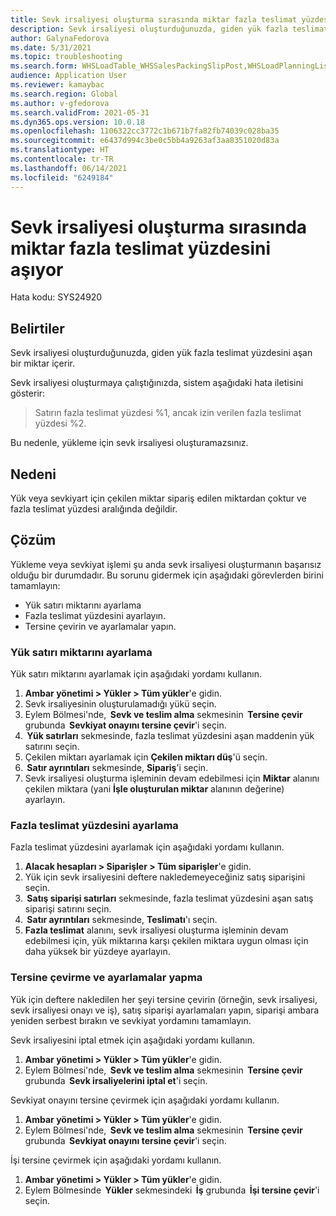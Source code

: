 ```yaml
---
title: Sevk irsaliyesi oluşturma sırasında miktar fazla teslimat yüzdesini aşıyor
description: Sevk irsaliyesi oluşturduğunuzda, giden yük fazla teslimat yüzdesini aşan bir miktar içerir.
author: GalynaFedorova
ms.date: 5/31/2021
ms.topic: troubleshooting
ms.search.form: WHSLoadTable_WHSSalesPackingSlipPost,WHSLoadPlanningListPage_WHSSalesPackingSlipPost,WHSLoadPlanningWorkbench_WHSSalesPackingSlipPost
audience: Application User
ms.reviewer: kamaybac
ms.search.region: Global
ms.author: v-gfedorova
ms.search.validFrom: 2021-05-31
ms.dyn365.ops.version: 10.0.18
ms.openlocfilehash: 1106322cc3772c1b671b7fa82fb74039c028ba35
ms.sourcegitcommit: e6437d994c3be0c5bb4a9263af3aa8351020d83a
ms.translationtype: HT
ms.contentlocale: tr-TR
ms.lasthandoff: 06/14/2021
ms.locfileid: "6249184"
---
```

# <a name="quantity-exceeds-over-delivery-percentage-during-packing-slip-generation"></a>Sevk irsaliyesi oluşturma sırasında miktar fazla teslimat yüzdesini aşıyor

Hata kodu: SYS24920

## <a name="symptoms"></a>Belirtiler

Sevk irsaliyesi oluşturduğunuzda, giden yük fazla teslimat yüzdesini aşan bir miktar içerir.

Sevk irsaliyesi oluşturmaya çalıştığınızda, sistem aşağıdaki hata iletisini gösterir:

> Satırın fazla teslimat yüzdesi %1, ancak izin verilen fazla teslimat yüzdesi %2.

Bu nedenle, yükleme için sevk irsaliyesi oluşturamazsınız.

## <a name="cause"></a>Nedeni

Yük veya sevkiyart için çekilen miktar sipariş edilen miktardan çoktur ve fazla teslimat yüzdesi aralığında değildir.

## <a name="resolution"></a>Çözüm

Yükleme veya sevkiyat işlemi şu anda sevk irsaliyesi oluşturmanın başarısız olduğu bir durumdadır. Bu sorunu gidermek için aşağıdaki görevlerden birini tamamlayın:

- Yük satırı miktarını ayarlama
- Fazla teslimat yüzdesini ayarlayın.
- Tersine çevirin ve ayarlamalar yapın.

### <a name="adjust-the-load-line-quantity"></a>Yük satırı miktarını ayarlama

Yük satırı miktarını ayarlamak için aşağıdaki yordamı kullanın.

1. **Ambar yönetimi \> Yükler \> Tüm yükler**'e gidin.
1. Sevk irsaliyesinin oluşturulamadığı yükü seçin.
1. Eylem Bölmesi'nde,  **Sevk ve teslim alma** sekmesinin  **Tersine çevir** grubunda  **Sevkiyat onayını tersine çevir**'i seçin.
1.  **Yük satırları** sekmesinde, fazla teslimat yüzdesini aşan maddenin yük satırını seçin.
1. Çekilen miktarı ayarlamak için **Çekilen miktarı düş**'ü seçin.
1.  **Satır ayrıntıları** sekmesinde, **Sipariş**'i seçin.
1. Sevk irsaliyesi oluşturma işleminin devam edebilmesi için **Miktar** alanını çekilen miktara (yani **İşle oluşturulan miktar** alanının değerine) ayarlayın.

### <a name="adjust-the-over-delivery-percentage"></a>Fazla teslimat yüzdesini ayarlama

Fazla teslimat yüzdesini ayarlamak için aşağıdaki yordamı kullanın.

1. **Alacak hesapları \> Siparişler \> Tüm siparişler**'e gidin.
1. Yük için sevk irsaliyesini deftere nakledemeyeceğiniz satış siparişini seçin.
1.  **Satış siparişi satırları** sekmesinde, fazla teslimat yüzdesini aşan satış siparişi satırını seçin.
1.  **Satır ayrıntıları** sekmesinde, **Teslimatı**'ı seçin.
1. **Fazla teslimat** alanını, sevk irsaliyesi oluşturma işleminin devam edebilmesi için, yük miktarına karşı çekilen miktara uygun olması için daha yüksek bir yüzdeye ayarlayın.

### <a name="reverse-and-make-adjustments"></a>Tersine çevirme ve ayarlamalar yapma

Yük için deftere nakledilen her şeyi tersine çevirin (örneğin, sevk irsaliyesi, sevk irsaliyesi onayı ve iş), satış siparişi ayarlamaları yapın, siparişi ambara yeniden serbest bırakın ve sevkiyat yordamını tamamlayın.

Sevk irsaliyesini iptal etmek için aşağıdaki yordamı kullanın.

1. **Ambar yönetimi \> Yükler \> Tüm yükler**'e gidin.
1. Eylem Bölmesi'nde,  **Sevk ve teslim alma** sekmesinin  **Tersine çevir** grubunda  **Sevk irsaliyelerini iptal et**'i seçin.

Sevkiyat onayını tersine çevirmek için aşağıdaki yordamı kullanın.

1. **Ambar yönetimi \> Yükler \> Tüm yükler**'e gidin.
1. Eylem Bölmesi'nde,  **Sevk ve teslim alma** sekmesinin  **Tersine çevir** grubunda  **Sevkiyat onayını tersine çevir**'i seçin.

İşi tersine çevirmek için aşağıdaki yordamı kullanın.

1. **Ambar yönetimi \> Yükler \> Tüm yükler**'e gidin.
1. Eylem Bölmesinde  **Yükler** sekmesindeki  **İş** grubunda  **İşi tersine çevir**'i seçin.
